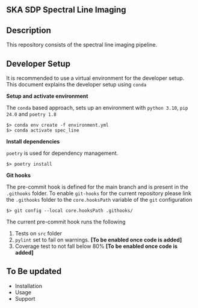 SKA SDP Spectral Line Imaging
--

## Description
This repository consists of the spectral line imaging pipeline.

## Developer Setup

It is recommended to use a virtual environment for the developer setup. This document explains the developer setup using `conda`

**Setup and activate environment**

The `conda` based approach, sets up an environment with `python 3.10`, `pip 24.0` and `poetry 1.8`

```
$> conda env create -f environment.yml
$> conda activate spec_line
```

**Install dependencies**

`poetry` is used for dependency management.

```
$> poetry install
```

**Git hooks**

The pre-commit hook is defined for the main branch and is present in the `.githooks` folder. To enable `git-hooks` for the current repository please link the `.githooks` folder to the `core.hooksPath` variable of the `git` configuration

```
$> git config --local core.hooksPath .githooks/
```

The current pre-commit hook runs the following 
1. Tests on `src` folder
2. `pylint` set to fail on warnings. **[To be enabled once code is added]**
3. Coverage test to not fall below 80%  **[To be enabled once code is added]**

## To Be updated
 - Installation 
 - Usage 
 - Support 
